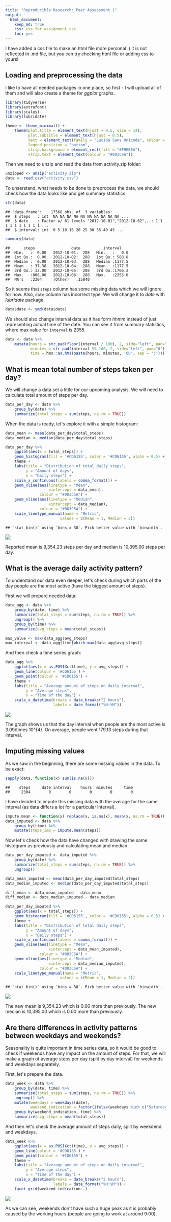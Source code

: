 ```yaml
---
title: "Reproducible Research: Peer Assessment 1"
output: 
  html_document:
    keep_md: true
    css: css_for_assignment.css
    toc: yes
---
```


I have added a css file to make an html file more personal :) it is not reflected in .md file, but you can try checking html file or adding css to yours!

## Loading and preprocessing the data

I like to have all needed packages in one place, so first - I will upload all of them and will also create a theme for *ggplot* graphs.


```r
library(tidyverse)
library(extrafont)
library(scales)
library(lubridate)

theme <- theme_minimal() +
    theme(plot.title = element_text(hjust = 0.5, size = 14),
          plot.subtitle = element_text(hjust = 0.5),
          text = element_text(family = "Lucida Sans Unicode", colour = "#003C5A"), 
          legend.position = "bottom",
          strip.background = element_rect(fill = "#F9EBEA"),
          strip.text = element_text(colour = "#003C5A"))
```

Then we need to unzip and read the data from activity.zip folder:


```r
unzipped <- unzip("activity.zip")
data <- read.csv("activity.csv")
```

To unserstand, what needs to be done to preprocess the data, we should check
how the data looks like and get summary statistics:


```r
str(data)
```

```
## 'data.frame':	17568 obs. of  3 variables:
##  $ steps   : int  NA NA NA NA NA NA NA NA NA NA ...
##  $ date    : Factor w/ 61 levels "2012-10-01","2012-10-02",..: 1 1 1 1 1 1 1 1 1 1 ...
##  $ interval: int  0 5 10 15 20 25 30 35 40 45 ...
```


```r
summary(data)
```

```
##      steps                date          interval     
##  Min.   :  0.00   2012-10-01:  288   Min.   :   0.0  
##  1st Qu.:  0.00   2012-10-02:  288   1st Qu.: 588.8  
##  Median :  0.00   2012-10-03:  288   Median :1177.5  
##  Mean   : 37.38   2012-10-04:  288   Mean   :1177.5  
##  3rd Qu.: 12.00   2012-10-05:  288   3rd Qu.:1766.2  
##  Max.   :806.00   2012-10-06:  288   Max.   :2355.0  
##  NA's   :2304     (Other)   :15840
```

So it seems that `steps` column has some missing data which we will ignore for now. Also, `date` column has incorrect type. We will change it to *date* with *lubridate* package.


```r
data$date <- ymd(data$date)
```

We should also change interval data as it has form *hhmm* instead of just representing actual time of the date. You can see it from summary statistics, where max value for `interval` is 2355. 


```r
data <- data %>%
    mutate(hours = str_pad(floor(interval / 100), 2, side="left", pad="0"),
           minutes = str_pad(interval %% 100, 2, side="left", pad="0"),
           time = hms::as.hms(paste(hours, minutes, '00', sep = ":")))
```

## What is mean total number of steps taken per day?

We will change a data set a little for our upcoming analysis. We will need to calculate total amount of steps per day.


```r
data_per_day <- data %>%
    group_by(date) %>%
    summarize(total_steps = sum(steps, na.rm = TRUE))
```

When the data is ready, let's explore it with a simple histogram:


```r
data_mean <- mean(data_per_day$total_steps)
data_median <- median(data_per_day$total_steps)

data_per_day %>%
    ggplot(aes(x = total_steps)) +
    geom_histogram(fill = '#CD6155', color = '#CD6155', alpha = 0.5) +
    theme +
    labs(title = "Distribution of total daily steps",
         y = "Amount of days",
         x = "Daily steps") +
    scale_x_continuous(labels = comma_format()) +
    geom_vline(aes(linetype = "Mean", 
                   xintercept = data_mean),
               colour = "#003C5A") +
    geom_vline(aes(linetype = "Median", 
                   xintercept = data_median),
               colour = "#003C5A") +
    scale_linetype_manual(name = "Metric", 
                        values = c(Mean = 1, Median = 2))
```

```
## `stat_bin()` using `bins = 30`. Pick better value with `binwidth`.
```

![](PA1_template_files/figure-html/unnamed-chunk-8-1.png)<!-- -->

Reported mean is 9,354.23 steps per day and median is 10,395.00 steps per day.

## What is the average daily activity pattern?

To understand our data even deeper, let's check during which parts of the day people are the most active (have the biggest amount of steps).

First we will prepare needed data:


```r
data_agg <- data %>%
    group_by(date, time) %>%
    summarize(total_steps = sum(steps, na.rm = TRUE)) %>%
    ungroup() %>%
    group_by(time) %>%
    summarize(avg_steps = mean(total_steps))

max_value <- max(data_agg$avg_steps)
max_interval <- data_agg$time[which.max(data_agg$avg_steps)]
```

And then check a time series graph:


```r
data_agg %>%
    ggplot(aes(x = as.POSIXct(time), y = avg_steps)) +
    geom_line(colour = '#CD6155') +
    geom_point(colour = '#CD6155') +
    theme +
    labs(title = "Average amount of steps on daily interval",
         y = "Average steps",
         x = "Time of the day") +
    scale_x_datetime(breaks = date_breaks("2 hours"),
                     labels = date_format("%H:%M"))
```

![](PA1_template_files/figure-html/unnamed-chunk-10-1.png)<!-- -->

The graph shows us that the day interval when people are the most active is 3.09\times 10^{4}. On average, people went 179.13 steps during that interval.

## Imputing missing values

As we saw in the beginning, there are some missing values in the data. To be exact:


```r
sapply(data, function(x) sum(is.na(x)))
```

```
##    steps     date interval    hours  minutes     time 
##     2304        0        0        0        0        0
```

I have decided to impute this missing data with the average for the same interval (as data differs a lot for a particular interval).


```r
impute.mean <- function(x) replace(x, is.na(x), mean(x, na.rm = TRUE))
data_imputed <- data %>%
    group_by(time) %>%
    mutate(steps_imp = impute.mean(steps))
```

Now let's check how the data have changed with drawing the same histogram as previously and calculating mean and median.


```r
data_per_day_imputed <- data_imputed %>%
    group_by(date) %>%
    summarize(total_steps = sum(steps, na.rm = TRUE)) %>%
    ungroup()
```



```r
data_mean_imputed <- mean(data_per_day_imputed$total_steps)
data_median_imputed <- median(data_per_day_imputed$total_steps)

diff_mean <- data_mean_imputed - data_mean
diff_median <- data_median_imputed - data_median

data_per_day_imputed %>%
    ggplot(aes(x = total_steps)) +
    geom_histogram(fill = '#CD6155', color = '#CD6155', alpha = 0.5) +
    theme +
    labs(title = "Distribution of total daily steps",
         y = "Amount of days",
         x = "Daily steps") +
    scale_x_continuous(labels = comma_format()) +
    geom_vline(aes(linetype = "Mean", 
                   xintercept = data_mean_imputed),
               colour = "#003C5A") +
    geom_vline(aes(linetype = "Median", 
                   xintercept = data_median_imputed),
               colour = "#003C5A") +
    scale_linetype_manual(name = "Metric", 
                        values = c(Mean = 1, Median = 2))
```

```
## `stat_bin()` using `bins = 30`. Pick better value with `binwidth`.
```

![](PA1_template_files/figure-html/unnamed-chunk-14-1.png)<!-- -->

The new mean is 9,354.23 which is 0.00 more than previously. The new median is 10,395.00 which is 0.00  more than previously. 

## Are there differences in activity patterns between weekdays and weekends?

Seasonality is quite important in time series data, so it would be good to check if weekends have any impact on the amount of steps. For that, we will make a graph of average steps per day (split by day interval) for weekends and weekdays separately.

First, let's prepare the data.


```r
data_week <- data %>%
    group_by(date, time) %>%
    summarize(total_steps = sum(steps, na.rm = TRUE)) %>%
    ungroup() %>%
    mutate(weekdays = weekdays(date),
           weekend_indication = factor(ifelse(weekdays %in% c("Saturday", "Sunday"), "Weekend", "Weekday"))) %>%
    group_by(weekend_indication, time) %>%
    summarize(avg_steps = mean(total_steps))
```

And then let's check the average amount of steps daily, split by weekdend and weekdays.


```r
data_week %>%
    ggplot(aes(x = as.POSIXct(time), y = avg_steps)) +
    geom_line(colour = '#CD6155') +
    geom_point(colour = '#CD6155') +
    theme +
    labs(title = "Average amount of steps on daily interval",
         y = "Average steps",
         x = "Time of the day") +
    scale_x_datetime(breaks = date_breaks("2 hours"),
                     labels = date_format("%H:%M")) +
    facet_grid(weekend_indication~.)
```

![](PA1_template_files/figure-html/unnamed-chunk-16-1.png)<!-- -->

As we can see, weekends don't have such a huge peak as it is probably caused by the working hours (people are going to work at around 9:00). 


